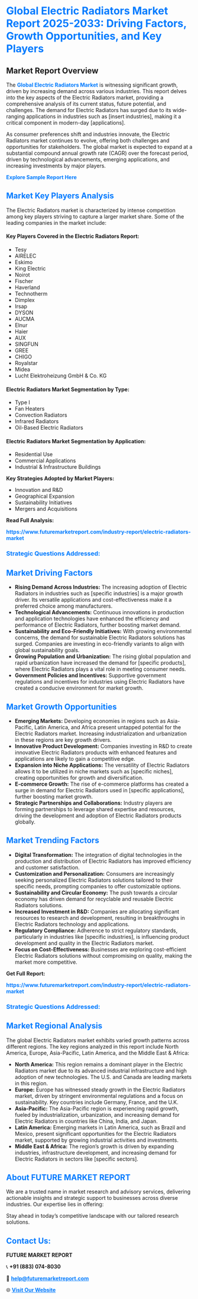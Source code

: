 <h1 style="color: #007BFF;">Global Electric Radiators Market Report 2025-2033: Driving Factors, Growth Opportunities, and Key Players</h1>

<section id="overview">
<h2>Market Report Overview</h2>
<p>The <a href="https://www.futuremarketreport.com/industry-report/electric-radiators-market" style="color: #007BFF; text-decoration: none;"><strong>Global Electric Radiators Market</strong></a> is witnessing significant growth, driven by increasing demand across various industries. This report delves into the key aspects of the Electric Radiators market, providing a comprehensive analysis of its current status, future potential, and challenges. The demand for Electric Radiators has surged due to its wide-ranging applications in industries such as [insert industries], making it a critical component in modern-day [applications].</p>
<p>As consumer preferences shift and industries innovate, the Electric Radiators market continues to evolve, offering both challenges and opportunities for stakeholders. The global market is expected to expand at a substantial compound annual growth rate (CAGR) over the forecast period, driven by technological advancements, emerging applications, and increasing investments by major players.</p>
</section>

<section id="overview">
<p><a href="https://www.futuremarketreport.com/request-sample/reportId=82141" style="color: #007BFF; text-decoration: none;"><strong>Explore Sample Report Here</strong></a></p>
</section>

<section id="key-players">
<h2 style="color: #007BFF;">Market Key Players Analysis</h2>
<p>The Electric Radiators market is characterized by intense competition among key players striving to capture a larger market share. Some of the leading companies in the market include:</p>
<h4>Key Players Covered in the Electric Radiators Report:</h4>
<ul><li>Tesy</li><li>AIRELEC</li><li>Eskimo</li><li>King Electric</li><li>Noirot</li><li>Fischer</li><li>Haverland</li><li>Technotherm</li><li>Dimplex</li><li>Irsap</li><li>DYSON</li><li>AUCMA</li><li>Elnur</li><li>Haier</li><li>AUX</li><li>SINGFUN</li><li>GREE</li><li>CHIGO</li><li>Royalstar</li><li>Midea</li><li>Lucht Elektroheizung GmbH &amp; Co. KG</li></ul>
<h4>Electric Radiators Market Segmentation by Type:</h4>
<ul><li>Type I</li><li>Fan Heaters</li><li>Convection Radiators</li><li>Infrared Radiators</li><li>Oil-Based Electric Radiators</li></ul>

<h4>Electric Radiators Market Segmentation by Application:</h4>
<ul><li>Residential Use</li><li>Commercial Applications</li><li>Industrial &amp; Infrastructure Buildings</li></ul>
<p><strong>Key Strategies Adopted by Market Players:</strong></p>
<ul>
<li>Innovation and R&D</li>
<li>Geographical Expansion</li>
<li>Sustainability Initiatives</li>
<li>Mergers and Acquisitions</li>
</ul>
</section>

<section>
<p><strong>Read Full Analysis: </strong></p><a href="https://www.futuremarketreport.com/industry-report/electric-radiators-market" style="color: #007BFF; text-decoration: none;"><strong>https://www.futuremarketreport.com/industry-report/electric-radiators-market</strong></a>
<h3 style="color: #007BFF;">Strategic Questions Addressed:</h3>
</section>

<section id="driving-factors">
<h2 style="color: #007BFF;">Market Driving Factors</h2>
<ul>
<li><strong>Rising Demand Across Industries:</strong> The increasing adoption of Electric Radiators in industries such as [specific industries] is a major growth driver. Its versatile applications and cost-effectiveness make it a preferred choice among manufacturers.</li>
<li><strong>Technological Advancements:</strong> Continuous innovations in production and application technologies have enhanced the efficiency and performance of Electric Radiators, further boosting market demand.</li>
<li><strong>Sustainability and Eco-Friendly Initiatives:</strong> With growing environmental concerns, the demand for sustainable Electric Radiators solutions has surged. Companies are investing in eco-friendly variants to align with global sustainability goals.</li>
<li><strong>Growing Population and Urbanization:</strong> The rising global population and rapid urbanization have increased the demand for [specific products], where Electric Radiators plays a vital role in meeting consumer needs.</li>
<li><strong>Government Policies and Incentives:</strong> Supportive government regulations and incentives for industries using Electric Radiators have created a conducive environment for market growth.</li>
</ul>
</section>

<section id="growth-opportunities">
<h2 style="color: #007BFF;">Market Growth Opportunities</h2>
<ul>
<li><strong>Emerging Markets:</strong> Developing economies in regions such as Asia-Pacific, Latin America, and Africa present untapped potential for the Electric Radiators market. Increasing industrialization and urbanization in these regions are key growth drivers.</li>
<li><strong>Innovative Product Development:</strong> Companies investing in R&D to create innovative Electric Radiators products with enhanced features and applications are likely to gain a competitive edge.</li>
<li><strong>Expansion into Niche Applications:</strong> The versatility of Electric Radiators allows it to be utilized in niche markets such as [specific niches], creating opportunities for growth and diversification.</li>
<li><strong>E-commerce Growth:</strong> The rise of e-commerce platforms has created a surge in demand for Electric Radiators used in [specific applications], further boosting market growth.</li>
<li><strong>Strategic Partnerships and Collaborations:</strong> Industry players are forming partnerships to leverage shared expertise and resources, driving the development and adoption of Electric Radiators products globally.</li>
</ul>
</section>

<section id="trending-factors">
<h2 style="color: #007BFF;">Market Trending Factors</h2>
<ul>
<li><strong>Digital Transformation:</strong> The integration of digital technologies in the production and distribution of Electric Radiators has improved efficiency and customer satisfaction.</li>
<li><strong>Customization and Personalization:</strong> Consumers are increasingly seeking personalized Electric Radiators solutions tailored to their specific needs, prompting companies to offer customizable options.</li>
<li><strong>Sustainability and Circular Economy:</strong> The push towards a circular economy has driven demand for recyclable and reusable Electric Radiators solutions.</li>
<li><strong>Increased Investment in R&D:</strong> Companies are allocating significant resources to research and development, resulting in breakthroughs in Electric Radiators technology and applications.</li>
<li><strong>Regulatory Compliance:</strong> Adherence to strict regulatory standards, particularly in industries like [specific industries], is influencing product development and quality in the Electric Radiators market.</li>
<li><strong>Focus on Cost-Effectiveness:</strong> Businesses are exploring cost-efficient Electric Radiators solutions without compromising on quality, making the market more competitive.</li>
</ul>
</section>

<section>
<p><strong>Get Full Report: </strong></p><a href="https://www.futuremarketreport.com/industry-report/electric-radiators-market" style="color: #007BFF; text-decoration: none;"><strong>https://www.futuremarketreport.com/industry-report/electric-radiators-market</strong></a>
<h3 style="color: #007BFF;">Strategic Questions Addressed:</h3>
</section>


<section id="regional-analysis">
<h2 style="color: #007BFF;">Market Regional Analysis</h2>
<p>The global Electric Radiators market exhibits varied growth patterns across different regions. The key regions analyzed in this report include North America, Europe, Asia-Pacific, Latin America, and the Middle East & Africa:</p>
<ul>
<li><strong>North America:</strong> This region remains a dominant player in the Electric Radiators market due to its advanced industrial infrastructure and high adoption of new technologies. The U.S. and Canada are leading markets in this region.</li>
<li><strong>Europe:</strong> Europe has witnessed steady growth in the Electric Radiators market, driven by stringent environmental regulations and a focus on sustainability. Key countries include Germany, France, and the U.K.</li>
<li><strong>Asia-Pacific:</strong> The Asia-Pacific region is experiencing rapid growth, fueled by industrialization, urbanization, and increasing demand for Electric Radiators in countries like China, India, and Japan.</li>
<li><strong>Latin America:</strong> Emerging markets in Latin America, such as Brazil and Mexico, present significant opportunities for the Electric Radiators market, supported by growing industrial activities and investments.</li>
<li><strong>Middle East & Africa:</strong> The region’s growth is driven by expanding industries, infrastructure development, and increasing demand for Electric Radiators in sectors like [specific sectors].</li>
</ul>
</section>

<footer>
<h2 style="color: #007BFF;">About FUTURE MARKET REPORT</h2>
<p>We are a trusted name in market research and advisory services, delivering actionable insights and strategic support to businesses across diverse industries. Our expertise lies in offering:</p>

<p>Stay ahead in today’s competitive landscape with our tailored research solutions.</p>

<h2 style="color: #007BFF;">Contact Us:</h2>
<p><strong>FUTURE MARKET REPORT</strong></p>
<p>📞 <strong>+91 (883) 074-8030</strong></p>
<p>📧 <strong><a href="mailto:help@futuremarketreport.com" style="color: #007BFF;">help@futuremarketreport.com</a></strong></p>
<p>🌐 <strong><a href="https://www.futuremarketreport.com/" style="color: #007BFF;">Visit Our Website</a></strong></p>
</footer>